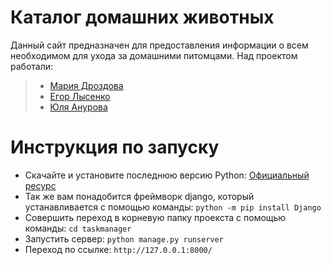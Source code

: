# Каталог домашних животных

Данный сайт предназначен для предоставления информации о всем необходимом для ухода за домашними питомцами.
Над проектом работали:
> - [Мария Дроздова](https://github.com/6315-drozdova)
> - [Егор Лысенко](https://github.com/Egor6315)
> - [Юля Анурова](https://github.com/Egor6315)

# Инструкция по запуску
- Скачайте и установите последнюю версию Python: [Официальный ресурс](https://www.python.org/getit/windows/)
- Так же вам понадобится фреймворк django, который устанавливается с помощью команды: `python -m pip install Django`
- Совершить переход в корневую папку проекста с помощью команды: `cd taskmanager`
- Запустить сервер: `python manage.py runserver`
- Переход по ссылке: `http://127.0.0.1:8000/`
